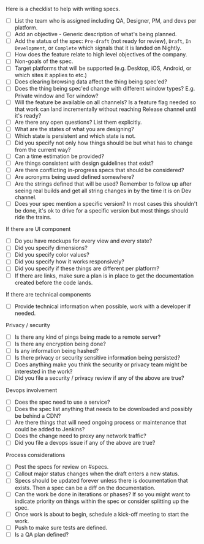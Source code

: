 Here is a checklist to help with writing specs.

- [ ] List the team who is assigned including QA, Designer, PM, and devs per platform.
- [ ] Add an objective - Generic description of what's being planned.
- [ ] Add the status of the spec: `Pre-draft` (not ready for review), `Draft`, `In Development`, or `Complete` which signals that it is landed on Nightly.
- [ ] How does the feature relate to high level objectives of the company.
- [ ] Non-goals of the spec.
- [ ] Target platforms that will be supported (e.g. Desktop, iOS, Android, or which sites it applies to etc.)
- [ ] Does clearing browsing data affect the thing being spec'ed?
- [ ] Does the thing being spec'ed change with different window types? E.g. Private window and Tor window?
- [ ] Will the feature be available on all channels? Is a feature flag needed so that work can land incrementally without reaching Release channel until it's ready?
- [ ] Are there any open questions? List them explicitly. 
- [ ] What are the states of what you are designing?
- [ ] Which state is persistent and which state is not.
- [ ] Did you specify not only how things should be but what has to change from the current way?
- [ ] Can a time estimation be provided? 
- [ ] Are things consistent with design guidelines that exist? 
- [ ] Are there conflicting in-progress specs that should be considered?
- [ ] Are acronyms being used defined somewhere? 
- [ ] Are the strings defined that will be used? Remember to follow up after seeing real builds and get all string changes in by the time it is on Dev channel.
- [ ] Does your spec mention a specific version? In most cases this shouldn't be done, it's ok to drive for a specific version but most things should ride the trains.

If there are UI component
- [ ] Do you have mockups for every view and every state?
- [ ] Did you specify dimensions?
- [ ] Did you specify color values?
- [ ] Did you specify how it works responsively?
- [ ] Did you specify if these things are different per platform?
- [ ] If there are links, make sure a plan is in place to get the documentation created before the code lands.

If there are technical components
- [ ] Provide technical information when possible, work with a developer if needed.

Privacy / security
- [ ] Is there any kind of pings being made to a remote server?
- [ ] Is there any encryption being done?
- [ ] Is any information being hashed?
- [ ] Is there privacy or security sensitive information being persisted?
- [ ] Does anything make you think the security or privacy team might be interested in the work?
- [ ] Did you file a security / privacy review if any of the above are true?

Devops involvement
- [ ] Does the spec need to use a service?
- [ ] Does the spec list anything that needs to be downloaded and possibly be behind a CDN?
- [ ] Are there things that will need ongoing process or maintenance that could be added to Jenkins?
- [ ] Does the change need to proxy any network traffic?
- [ ] Did you file a devops issue if any of the above are true?

Process considerations
- [ ] Post the specs for review on #specs.
- [ ] Callout major status changes when the draft enters a new status.
- [ ] Specs should be updated forever unless there is documentation that exists. Then a spec can be a diff on the documentation.
- [ ] Can the work be done in iterations or phases? If so you might want to indicate priority on things within the spec or consider splitting up the spec. 
- [ ] Once work is about to begin, schedule a kick-off meeting to start the work.
- [ ] Push to make sure tests are defined.
- [ ] Is a QA plan defined?